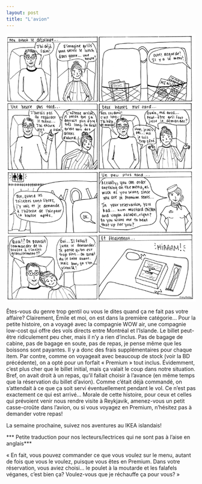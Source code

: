 ```yaml
---
layout: post
title: "L'avion"
---
```

<img src="/images/2019-01-25/avion.png">

Êtes-vous du genre trop gentil ou vous le dites quand ça ne fait pas votre affaire? Clairement, Émile et moi, on est dans la première catégorie… Pour la petite histoire, on a voyagé avec la compagnie WOW air, une compagnie low-cost qui offre des vols directs entre Montréal et l’Islande. Le billet peut-être ridiculement peu cher, mais il n’y a rien d’inclus. Pas de bagage de cabine, pas de bagage en soute, pas de repas, je pense même que les boissons sont payantes. Il y a donc des frais supplémentaires pour chaque item. Par contre, comme on voyageait avec beaucoup de stock (voir la BD précédente), on a opté pour un forfait « Premium » tout inclus. Évidemment, c’est plus cher que le billet initial, mais ça valait le coup dans notre situation. Bref, on avait droit à un repas, qu’il fallait choisir à l’avance (en même temps que la réservation du billet d’avion). Comme c’était déjà commandé, on s’attendait à ce que ça soit servi éventuellement pendant le vol. Ce n’est pas exactement ce qui est arrivé…
Morale de cette histoire, pour ceux et celles qui prévoient venir nous rendre visite à Reykjavik, amenez-vous un petit casse-croûte dans l’avion, ou si vous voyagez en Premium, n’hésitez pas à demander votre repas!

La semaine prochaine, suivez nos aventures au IKEA islandais!



*** Petite traduction pour nos lecteurs/lectrices qui ne sont pas à l’aise en anglais***

« En fait, vous pouvez commander ce que vous voulez sur le menu, autant de fois que vous le voulez, puisque vous êtes en Premium. Dans votre réservation, vous aviez choisi… le poulet à la moutarde et les falafels véganes, c’est bien ça? Voulez-vous que je réchauffe ça pour vous? »
